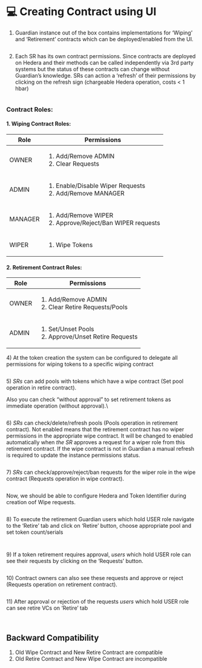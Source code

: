 # 💻 Creating Contract using UI

1. Guardian instance out of the box contains implementations for ‘Wiping’ and ‘Retirement’ contracts which can be deployed/enabled from the UI.

<figure><img src="../../../.gitbook/assets/image (1) (1) (1) (1) (1) (1) (1) (1) (1) (1) (1) (1) (1) (1) (1) (1) (1) (1) (1) (1) (1) (1) (1) (1) (1) (1) (1) (1).png" alt=""><figcaption></figcaption></figure>

2. Each SR has its own contract permissions. Since contracts are deployed on Hedera and their methods can be called independently via 3rd party systems but the status of these contracts can change without Guardian’s knowledge. SRs can action a ‘refresh’ of their permissions by clicking on the refresh sign (chargeable Hedera operation, costs < 1 hbar)

<figure><img src="../../../.gitbook/assets/image (2) (1) (1) (1) (1) (1) (1) (1) (1) (1) (1) (1) (1) (1) (1) (1) (1) (1) (1) (1) (1) (1) (1) (1) (1) (1).png" alt=""><figcaption></figcaption></figure>

### **Contract Roles:**

#### 1. Wiping Contract Roles:

| Role    | Permissions                                                                  |
| ------- | ---------------------------------------------------------------------------- |
| OWNER   | <ol><li>Add/Remove ADMIN</li><li>Clear Requests</li></ol>                    |
| ADMIN   | <ol><li>Enable/Disable Wiper Requests</li><li>Add/Remove MANAGER</li></ol>   |
| MANAGER | <ol><li>Add/Remove WIPER</li><li>Approve/Reject/Ban WIPER requests</li></ol> |
| WIPER   | <ol><li>Wipe Tokens</li></ol>                                                |

#### 2. Retirement Contract Roles:

| Role  | Permissions                                                             |
| ----- | ----------------------------------------------------------------------- |
| OWNER | <ol><li>Add/Remove ADMIN</li><li>Clear Retire Requests/Pools</li></ol>  |
| ADMIN | <ol><li>Set/Unset Pools</li><li>Approve/Unset Retire Requests</li></ol> |

4\)   At the token creation the system can be configured to delegate all permissions for wiping tokens to a specific wiping contract

<figure><img src="../../../.gitbook/assets/image (10) (1) (1) (1) (1) (1) (1) (1) (1) (1) (1) (1) (1).png" alt=""><figcaption></figcaption></figure>

5\)   _SRs_ can add pools with tokens which have a wipe contract (Set pool operation in retire contract).&#x20;

Also you can check “without approval” to set retirement tokens as immediate operation (without approval).\


<figure><img src="../../../.gitbook/assets/image (1) (1) (1) (1) (1) (1) (1) (1) (1) (1) (1) (1) (1) (1) (1) (1) (1) (1) (1) (1) (1) (1) (1) (1) (1) (1).png" alt=""><figcaption></figcaption></figure>

6\)   _SRs_ can check/delete/refresh pools (Pools operation in retirement contract). Not enabled means that the retirement contract has no wiper permissions in the appropriate wipe contract. It will be changed to enabled automatically when _the SR_ approves a request for a wiper role from this retirement contract. If the wipe contract is not in Guardian a manual refresh is required to update the instance permissions status.

<figure><img src="../../../.gitbook/assets/image (2) (1) (1) (1) (1) (1) (1) (1) (1) (1) (1) (1) (1) (1) (1) (1) (1) (1) (1) (1) (1) (1) (1) (1).png" alt=""><figcaption></figcaption></figure>

7\)   _SRs_ can check/approve/reject/ban requests for the wiper role in the wipe contract (Requests operation in wipe contract).

<figure><img src="../../../.gitbook/assets/image (20).png" alt=""><figcaption></figcaption></figure>

Now, we should be able to configure Hedera and Token Identifier during creation oof Wipe requests.

<figure><img src="../../../.gitbook/assets/image (1) (1).png" alt=""><figcaption></figcaption></figure>

8\)   To execute the retirement Guardian users which hold USER role navigate to the ‘Retire’ tab and click on ‘Retire’ button, choose appropriate pool and set token count/serials

<figure><img src="../../../.gitbook/assets/image (4) (1) (1) (1) (1) (1) (1) (1) (1) (1) (1) (1) (1) (1) (1) (1) (1) (1) (1).png" alt=""><figcaption></figcaption></figure>

<figure><img src="../../../.gitbook/assets/image (5) (1) (1) (1) (1) (1) (1) (1) (1) (1) (1) (1) (1) (1) (1) (1) (1) (1).png" alt=""><figcaption></figcaption></figure>

9\)   If a token retirement requires approval, _users_ which hold USER role can see their requests by clicking on the ‘Requests’ button.

<figure><img src="../../../.gitbook/assets/image (6) (1) (1) (1) (1) (1) (1) (1) (1) (1) (1) (1) (1) (1) (1) (1) (1).png" alt=""><figcaption></figcaption></figure>

10\)  Contract owners can also see these requests and approve or reject (Requests operation on retirement contract).

<figure><img src="../../../.gitbook/assets/image (7) (1) (1) (1) (1) (1) (1) (1) (1) (1) (1) (1) (1) (1) (1).png" alt=""><figcaption></figcaption></figure>

11\)  After approval or rejection of the requests _users_ which hold USER role can see retire VCs on ‘Retire’ tab

<figure><img src="../../../.gitbook/assets/image (8) (1) (1) (1) (1) (1) (1) (1) (1) (1) (1) (1) (1) (1) (1).png" alt=""><figcaption></figcaption></figure>

<figure><img src="../../../.gitbook/assets/image (9) (1) (1) (1) (1) (1) (1) (1) (1) (1) (1) (1) (1) (1) (1).png" alt=""><figcaption></figcaption></figure>

## Backward Compatibility

1. Old Wipe Contract and New Retire Contract are compatible
2. Old Retire Contract and New Wipe Contract are incompatible

